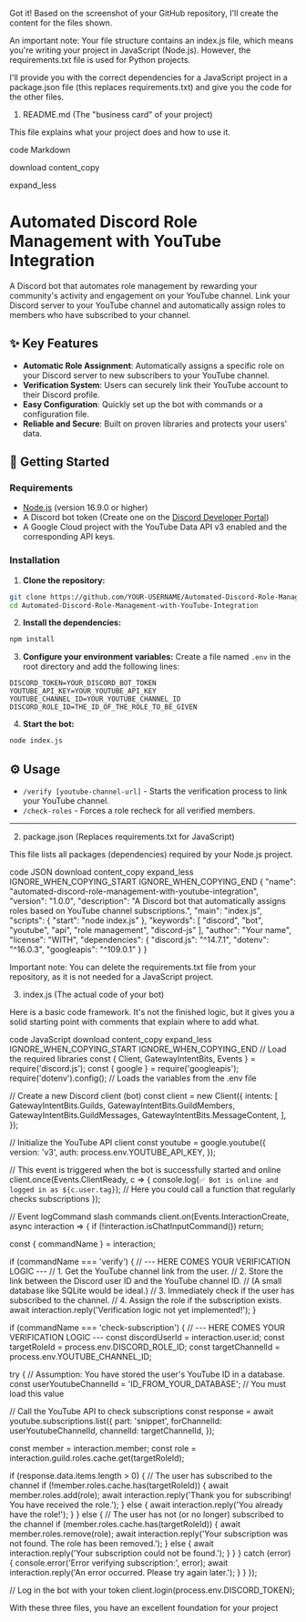 Got it! Based on the screenshot of your GitHub repository, I'll create the content for the files shown.

An important note: Your file structure contains an index.js file, which means you're writing your project in JavaScript (Node.js). However, the requirements.txt file is used for Python projects.

I'll provide you with the correct dependencies for a JavaScript project in a package.json file (this replaces requirements.txt) and give you the code for the other files.

1. README.md (The "business card" of your project)

This file explains what your project does and how to use it.


code
Markdown

download
content_copy

expand_less

# Automated Discord Role Management with YouTube Integration

A Discord bot that automates role management by rewarding your community's activity and engagement on your YouTube channel. Link your Discord server to your YouTube channel and automatically assign roles to members who have subscribed to your channel.

## ✨ Key Features

* **Automatic Role Assignment**: Automatically assigns a specific role on your Discord server to new subscribers to your YouTube channel.
* **Verification System**: Users can securely link their YouTube account to their Discord profile.
* **Easy Configuration**: Quickly set up the bot with commands or a configuration file.
* **Reliable and Secure**: Built on proven libraries and protects your users' data.

## 🚀 Getting Started

### Requirements

* [Node.js](https://nodejs.org/) (version 16.9.0 or higher)
* A Discord bot token (Create one on the [Discord Developer Portal](https://discord.com/developers/applications))
* A Google Cloud project with the YouTube Data API v3 enabled and the corresponding API keys.

### Installation

1. **Clone the repository:**
```sh
git clone https://github.com/YOUR-USERNAME/Automated-Discord-Role-Management-with-YouTube-Integration.git
cd Automated-Discord-Role-Management-with-YouTube-Integration
```

2. **Install the dependencies:**
```sh
npm install
```

3. **Configure your environment variables:**
Create a file named `.env` in the root directory and add the following lines:
```
DISCORD_TOKEN=YOUR_DISCORD_BOT_TOKEN
YOUTUBE_API_KEY=YOUR_YOUTUBE_API_KEY
YOUTUBE_CHANNEL_ID=YOUR_YOUTUBE_CHANNEL_ID
DISCORD_ROLE_ID=THE_ID_OF_THE_ROLE_TO_BE_GIVEN

```

4. **Start the bot:**
```sh
node index.js

```

## ⚙️ Usage

* `/verify [youtube-channel-url]` - Starts the verification process to link your YouTube channel.
* `/check-roles` - Forces a role recheck for all verified members.

---
2. package.json (Replaces requirements.txt for JavaScript)

This file lists all packages (dependencies) required by your Node.js project.

code
JSON
download
content_copy
expand_less
IGNORE_WHEN_COPYING_START
IGNORE_WHEN_COPYING_END
{ 
"name": "automated-discord-role-management-with-youtube-integration", 
"version": "1.0.0", 
"description": "A Discord bot that automatically assigns roles based on YouTube channel subscriptions.", 
"main": "index.js", 
"scripts": { 
"start": "node index.js" 
}, 
"keywords": [ 
"discord", 
"bot", 
"youtube", 
"api", 
"role management", 
"discord-js" 
], 
"author": "Your name", 
"license": "WITH", 
"dependencies": { 
"discord.js": "^14.7.1", 
"dotenv": "^16.0.3", 
"googleapis": "^109.0.1"
}
}

Important note: You can delete the requirements.txt file from your repository, as it is not needed for a JavaScript project.

3. index.js (The actual code of your bot)

Here is a basic code framework. It's not the finished logic, but it gives you a solid starting point with comments that explain where to add what.

code
JavaScript
download
content_copy
expand_less
IGNORE_WHEN_COPYING_START
IGNORE_WHEN_COPYING_END
// Load the required libraries
const { Client, GatewayIntentBits, Events } = require('discord.js');
const { google } = require('googleapis');
require('dotenv').config(); // Loads the variables from the .env file

// Create a new Discord client (bot)
const client = new Client({
intents: [
GatewayIntentBits.Guilds,
GatewayIntentBits.GuildMembers,
GatewayIntentBits.GuildMessages,
GatewayIntentBits.MessageContent,
],
});

// Initialize the YouTube API client
const youtube = google.youtube({
version: 'v3',
auth: process.env.YOUTUBE_API_KEY,
});

// This event is triggered when the bot is successfully started and online
client.once(Events.ClientReady, c => {
console.log(`✅ Bot is online and logged in as ${c.user.tag}`);
// Here you could call a function that regularly checks subscriptions
});

// Event logCommand slash commands
client.on(Events.InteractionCreate, async interaction => {
if (!interaction.isChatInputCommand()) return;

const { commandName } = interaction;

if (commandName === 'verify') {
// --- HERE COMES YOUR VERIFICATION LOGIC ---
// 1. Get the YouTube channel link from the user.
// 2. Store the link between the Discord user ID and the YouTube channel ID.
// (A small database like SQLite would be ideal.)
// 3. Immediately check if the user has subscribed to the channel.
// 4. Assign the role if the subscription exists.
await interaction.reply('Verification logic not yet implemented!');
}

if (commandName === 'check-subscription') {
// --- HERE COMES YOUR VERIFICATION LOGIC ---
const discordUserId = interaction.user.id;
const targetRoleId = process.env.DISCORD_ROLE_ID;
const targetChannelId = process.env.YOUTUBE_CHANNEL_ID;

try {
// Assumption: You have stored the user's YouTube ID in a database.
const userYoutubeChannelId = 'ID_FROM_YOUR_DATABASE'; // You must load this value

// Call the YouTube API to check subscriptions
const response = await youtube.subscriptions.list({
part: 'snippet',
forChannelId: userYoutubeChannelId,
channelId: targetChannelId,
});

const member = interaction.member;
const role = interaction.guild.roles.cache.get(targetRoleId);

if (response.data.items.length > 0) {
// The user has subscribed to the channel
if (!member.roles.cache.has(targetRoleId)) {
await member.roles.add(role);
await interaction.reply('Thank you for subscribing! You have received the role.');
} else {
await interaction.reply('You already have the role!');
}
} else {
// The user has not (or no longer) subscribed to the channel
if (member.roles.cache.has(targetRoleId)) {
await member.roles.remove(role);
await interaction.reply('Your subscription was not found. The role has been removed.');
} else {
await interaction.reply('Your subscription could not be found.');
}
}
} catch (error) {
console.error('Error verifying subscription:', error);
await interaction.reply('An error occurred. Please try again later.');
}
}
});

// Log in the bot with your token
client.login(process.env.DISCORD_TOKEN);

With these three files, you have an excellent foundation for your project
